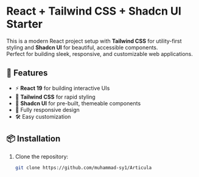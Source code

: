 # React + Tailwind CSS + Shadcn UI Starter

This is a modern React project setup with **Tailwind CSS** for utility-first styling and **Shadcn UI** for beautiful, accessible components.  
Perfect for building sleek, responsive, and customizable web applications.

## 🚀 Features
- ⚡ **React 19** for building interactive UIs
- 🎨 **Tailwind CSS** for rapid styling
- 🧩 **Shadcn UI** for pre-built, themeable components
- 📱 Fully responsive design
- 🛠️ Easy customization

## 📦 Installation

1. Clone the repository:
   ```bash
   git clone https://github.com/muhammad-sy1/Articula
